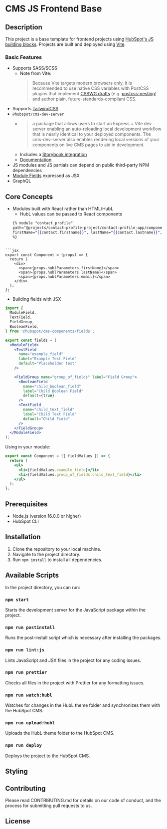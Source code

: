 # CMS JS Frontend Base

## Description

This project is a base template for frontend projects using [HubSpot's JS building blocks](https://github.hubspot.com/cms-js-building-block-examples/). Projects are built and deployed using [Vite](https://vitejs.dev/).

### Basic Features

- Supports SASS/SCSS
  - Note from Vite:
    > Because Vite targets modern browsers only, it is recommended to use native CSS variables with PostCSS plugins that implement [CSSWG drafts](https://github.com/w3c/csswg-drafts) (e.g. [postcss-nesting](https://github.com/csstools/postcss-plugins/tree/main/plugins/postcss-nesting)) and author plain, future-standards-compliant CSS.
- Supports [TailwindCSS](https://tailwindcss.com/docs/utility-first)
- `@hubspot/cms-dev-server`
  - > a package that allows users to start an Express + Vite dev server enabling an auto-reloading local development workflow that is nearly identical to your deployed components. The cms-dev-server also enables rendering local versions of your components on live CMS pages to aid in development.
  - Includes a [Storybook integration](https://github.hubspot.com/cms-js-building-block-examples/reference/cms-dev-server.html#storybook)
  - [Documentation](https://github.hubspot.com/cms-js-building-block-examples/reference/cms-dev-server.html)
- JS modules and JS partials can depend on public third-party NPM dependencies
- [Module Fields](https://github.hubspot.com/cms-js-building-block-examples/reference/js-modules.html#module-fields) expressed as JSX
- GraphQL

## Core Concepts

- Modules built with React rather than HTML/HubL
  - HubL values can be passed to React components
  ```handlebars
  {% module "contact_profile"
  path="@projects/contact-profile-project/contact-profile-app/components/modules/ContactProfile",
  firstName="{{contact.firstname}}", lastName="{{contact.lastname}}", email="{{contact.email}}"
  %}
  ```

````

```jsx
export const Component = (props) => {
  return (
    <div>
      <span>{props.hublParameters.firstName}</span>
      <span>{props.hublParameters.lastName}</span>
      <span>{props.hublParameters.email}</span>
    </div>
  );
};
````

- Building fields with JSX

```jsx
import {
  ModuleField,
  TextField,
  FieldGroup,
  BooleanField,
} from '@hubspot/cms-components/fields';

export const fields = (
  <ModuleField>
    <TextField
      name="example_field"
      label="Example Text Field"
      default="Placeholder text"
    />

    <FieldGroup name="group_of_fields" label="Field Group">
      <BooleanField
        name="child_boolean_field"
        label="Child Boolean Field"
        default={true}
      />
      <TextField
        name="child_text_field"
        label="Child Text Field"
        default="Child Field"
      />
    </FieldGroup>
  </ModuleField>
);
```

Using in your module:

```jsx
export const Component = ({ fieldValues }) => {
  return (
    <ul>
      <li>{fieldValues.example_field}</li>
      <li>{fieldValues.group_of_fields.child_text_field}</li>
    </ul>
  );
};
```

## Prerequisites

- Node.js (version 16.0.0 or higher)
- HubSpot CLI

## Installation

1. Clone the repository to your local machine.
2. Navigate to the project directory.
3. Run `npm install` to install all dependencies.

## Available Scripts

In the project directory, you can run:

### `npm start`

Starts the development server for the JavaScript package within the project.

### `npm run postinstall`

Runs the post-install script which is necessary after installing the packages.

### `npm run lint:js`

Lints JavaScript and JSX files in the project for any coding issues.

### `npm run prettier`

Checks all files in the project with Prettier for any formatting issues.

### `npm run watch:hubl`

Watches for changes in the HubL theme folder and synchronizes them with the HubSpot CMS.

### `npm run upload:hubl`

Uploads the HubL theme folder to the HubSpot CMS.

### `npm run deploy`

Deploys the project to the HubSpot CMS.

## Styling

## Contributing

Please read CONTRIBUTING.md for details on our code of conduct, and the process for submitting pull requests to us.

## License
